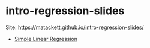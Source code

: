 # intro-regression-slides

Site: https://matackett.github.io/intro-regression-slides/

- [Simple Linear Regression](https://github.com/matackett/intro-regression-slides/tree/master/slr)
